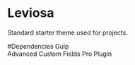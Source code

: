 # Leviosa
Standard starter theme used for projects.

#Dependencies
Gulp<br>
Advanced Custom Fields Pro Plugin
